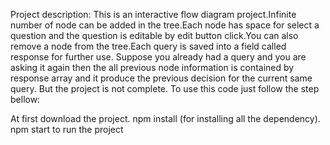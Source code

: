 Project description: This is an interactive flow diagram project.Infinite number of node can be added in the tree.Each node has space for select a question and the question is editable by edit button click.You can also remove a node from the tree.Each query is saved into a field called response for further use. Suppose you already had a query and you are asking it again then the all previous node information is contained by response array and it produce the previous decision for the current same query. But the project is not complete. To use this code just follow the step bellow:

At first download the project.
npm install (for installing all the dependency).
npm start to run the project
